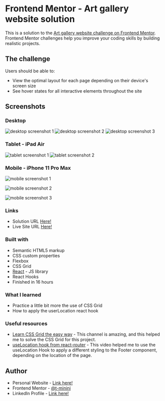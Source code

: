 # Frontend Mentor - Art gallery website solution

This is a solution to the [Art gallery website challenge on Frontend Mentor](https://www.frontendmentor.io/challenges/art-gallery-website-yVdrZlxyA). Frontend Mentor challenges help you improve your coding skills by building realistic projects. 


## The challenge

Users should be able to:

- View the optimal layout for each page depending on their device's screen size
- See hover states for all interactive elements throughout the site

## Screenshots

### Desktop

![desktop screenshot 1](./public/screenshots/desktop-screenshot-1.png)
![desktop screenshot 2](./public/screenshots/desktop-screenshot-2.png)
![desktop screenshot 3](./public/screenshots/desktop-screenshot-3.png)

### Tablet - iPad Air

![tablet screenshot 1](./public/screenshots/tablet-screenshot-1.png)
![tablet screenshot 2](./public/screenshots/tablet-screenshot-2.png)

### Mobile - iPhone 11 Pro Max

![mobile screenshot 1](./public/screenshots/mobile-screenshot-1.png)

![mobile screenshot 2](./public/screenshots/mobile-screenshot-2.png)

![mobile screenshot 3](./public/screenshots/mobile-screenshot-3.png)

### Links

- Solution URL [Here!](https://www.frontendmentor.io/solutions/art-gallery-website-uuPbDoINcK)
- Live Site URL [Here!](https://modern-art-gallery-tm.netlify.app/)

### Built with

- Semantic HTML5 markup
- CSS custom properties
- Flexbox
- CSS Grid
- [React](https://reactjs.org/) - JS library
- React Hooks
- Finished in 16 hours

### What I learned

- Practice a little bit more the use of CSS Grid
- How to apply the userLocation react hook

### Useful resources

- [Learn CSS Grid the easy way](https://www.youtube.com/watch?v=rg7Fvvl3taU&t=1269s) - This channel is amazing, and this helped me to solve the CSS Grid for this project.
- [useLocation hook from react-router](https://www.youtube.com/watch?v=vl1Vtp--nhE&t=5s) - This video helped me to use the useLocation Hook to apply a different styling to the Footer component, depending on the location of the page.

## Author

- Personal Website - [Link here!](https://www.tuliominini.com)
- Frontend Mentor - [@t-minini](https://www.frontendmentor.io/profile/t-minini)
- LinkedIn Profile - [Link here!](https://www.linkedin.com/in/tulio-minini/)
